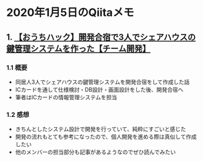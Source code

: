 # 2020年1月5日のQiitaメモ

## 1. [【おうちハック】開発合宿で3人でシェアハウスの鍵管理システムを作った【チーム開発】](https://qiita.com/retoruto_carry/items/d59b9edc94475c5f2396])

### 1.1 概要

- 同居人3人でシェアハウスの鍵管理システムを開発合宿をして作成した話
- ICカードを通して仕様検討・DB設計・画面設計をした後、開発合宿へ
- 筆者はICカードの情報管理システムを担当

### 1.2 感想

- きちんとしたシステム設計で開発を行っていて、純粋にすごいと感じた
- 開発の流れもとても参考になったので、個人開発を進める際は真似して作成したい
- 他のメンバーの担当部分も記事があるようなのでぜひ読んでみたい

